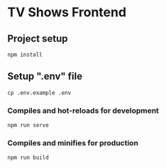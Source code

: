 # TV Shows Frontend


## Project setup

```
npm install
```

## Setup ".env" file

```
cp .env.example .env
```

### Compiles and hot-reloads for development

```
npm run serve
```

### Compiles and minifies for production

```
npm run build
```
